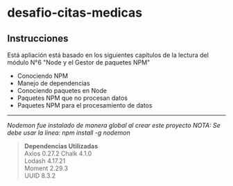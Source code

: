 # desafio-citas-medicas

## Instrucciones
    
Está apliación está basado en los siguientes capítulos de la lectura del módulo N°6 "Node y el Gestor de paquetes NPM"
+ Conociendo NPM 
+ Manejo de dependencias 
+ Conociendo paquetes en Node 
+ Paquetes NPM que no procesan datos 
+ Paquetes NPM para el procesamiento de datos 

***
_Nodemon fue instalado de manera global al crear este proyecto_
_NOTA: Se debe usar la linea: npm install -g nodemon_

> **Dependencias Utilizadas**  
> Axios 0.27.2 
> Chalk 4.1.0  
> Lodash 4.17.21  
> Moment 2.29.3  
> UUID 8.3.2 


